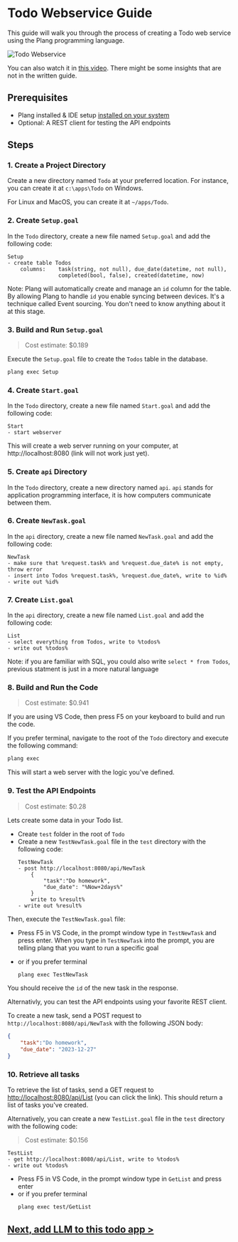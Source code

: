 # Todo Webservice Guide

This guide will walk you through the process of creating a Todo web service using the Plang programming language. 

![Todo Webservice](https://img.youtube.com/vi/oE3NC4zmRA4/0.jpg)

You can also watch it in [this video](https://www.youtube.com/watch?v=abew4btk34). There might be some insights that are not in the written guide.

## Prerequisites

- Plang installed & IDE setup [installed on your system](Install.md)
- Optional: A REST client for testing the API endpoints

## Steps

### 1. Create a Project Directory

Create a new directory named `Todo` at your preferred location. For instance, you can create it at `c:\apps\Todo` on Windows.

For Linux and MacOS, you can create it at `~/apps/Todo`.

### 2. Create `Setup.goal` 

In the `Todo` directory, create a new file named `Setup.goal` and add the following code:

```plang
Setup
- create table Todos 
    columns:    task(string, not null), due_date(datetime, not null), 
                completed(bool, false), created(datetime, now)
```

Note: Plang will automatically create and manage an `id` column for the table. By allowing Plang to handle `id` you enable syncing between devices. It's a technique called Event sourcing. You don't need to know anything about it at this stage.

### 3. Build and Run `Setup.goal`

> Cost estimate: $0.189

Execute the `Setup.goal` file to create the `Todos` table in the database.

```bash
plang exec Setup
```

### 4. Create `Start.goal`

In the `Todo` directory, create a new file named `Start.goal` and add the following code:

```plang
Start
- start webserver
```
This will create a web server running on your computer, at http://localhost:8080 (link will not work just yet).

### 5. Create `api` Directory

In the `Todo` directory, create a new directory named `api`. `api` stands for application programming interface, it is how computers communicate between them.

### 6. Create `NewTask.goal`

In the `api` directory, create a new file named `NewTask.goal` and add the following code:

```plang
NewTask
- make sure that %request.task% and %request.due_date% is not empty, throw error
- insert into Todos %request.task%, %request.due_date%, write to %id%
- write out %id%
```

### 7. Create `List.goal`

In the `api` directory, create a new file named `List.goal` and add the following code:

```plang
List
- select everything from Todos, write to %todos%
- write out %todos%
```
Note: if you are familiar with SQL, you could also write `select * from Todos`, previous statment is just in a more natural language

### 8. Build and Run the Code 

> Cost estimate: $0.941

If you are using VS Code, then press F5 on your keyboard to build and run the code.

If you prefer terminal, navigate to the root of the `Todo` directory and execute the following command:

```bash
plang exec
```

This will start a web server with the logic you've defined.

### 9. Test the API Endpoints

> Cost estimate: $0.28

Lets create some data in your Todo list.

- Create `test` folder in the root of `Todo`
- Create a new `TestNewTask.goal` file in the `test` directory with the following code:
    ```plang
    TestNewTask
    - post http://localhost:8080/api/NewTask
        {
            "task":"Do homework",
            "due_date": "%Now+2days%"
        }
        write to %result%
    - write out %result%
    ```

Then, execute the `TestNewTask.goal` file:

- Press F5 in VS Code, in the prompt window type in `TestNewTask` and press enter. When you type in `TestNewTask` into the prompt, you are telling plang that you want to run a specific goal
- or if you prefer terminal

    ```bash
    plang exec TestNewTask
    ```

You should receive the `id` of the new task in the response.

Alternativly, you can test the API endpoints using your favorite REST client.

To create a new task, send a POST request to `http://localhost:8080/api/NewTask` with the following JSON body:

```json
{
    "task":"Do homework",
    "due_date": "2023-12-27"
}
```
### 10. Retrieve all tasks

To retrieve the list of tasks, send a GET request to [http://localhost:8080/api/List](http://localhost:8080/api/List) (you can click the link). This should return a list of tasks you've created.

Alternatively, you can create a new `TestList.goal` file in the `test` directory with the following code:

> Cost estimate: $0.156

```plang
TestList 
- get http://localhost:8080/api/List, write to %todos%
- write out %todos%
```

- Press F5 in VS Code, in the prompt window type in `GetList` and press enter
- or if you prefer terminal
    ```bash
    plang exec test/GetList
    ```

## [Next, add LLM to this todo app >](./Todo_Llm.md)
